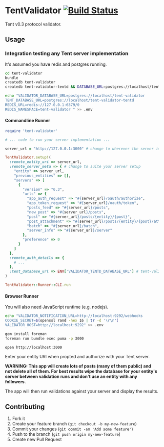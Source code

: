 # TentValidator [![Build Status](https://travis-ci.org/tent/tent-validator.png?branch=0.3)](https://travis-ci.org/tent/tent-validator)

Tent v0.3 protocol validator.

## Usage

### Integration testing any Tent server implementation

It's assumed you have redis and postgres running.

```bash
cd tent-validator
bundle
createdb tent-validator
createdb tent-validator-tentd && DATABASE_URL=postgres://localhost/tent-validator-tentd bundle exec rake tentd:db:migrate

echo "VALIDATOR_DATABASE_URL=postgres://localhost/tent-validator 
TENT_DATABASE_URL=postgres://localhost/tent-validator-tentd 
REDIS_URL=redis://127.0.0.1:6379/0 
REDIS_NAMESPACE=tent-validator " >> .env
```

#### Commandline Runner

```ruby
require 'tent-validator'

# ... code to run your server implementation ...

server_url = "http://127.0.0.1:3000" # change to wherever the server is running

TentValidator.setup!(
  :remote_entity_uri => server_url,
  :remote_server_meta => { # change to suite your server setup
    "entity" => server_url,
    "previous_entities" => [],
    "servers" => [
      {
        "version" => "0.3",
        "urls" => {
          "app_auth_request" => "#{server_url}/oauth/authorize",
          "app_token_request" => "#{server_url}/oauth/token",
          "posts_feed" => "#{server_url}/posts",
          "new_post" => "#{server_url}/posts",
          "post" => "#{server_url}/posts/{entity}/{post}",
          "post_attachment" => "#{server_url}/posts/{entity}/{post}/attachments/{name}?version={version}",
          "batch" => "#{server_url}/batch",
          "server_info" => "#{server_url}/server"
        },
        "preference" => 0
      }
    ]
  },
  :remote_auth_details => {
    # ...
  },
  :tent_database_url => ENV['VALIDATOR_TENTD_DATABASE_URL'] # tent-validator uses tentd
)

TentValidator::Runner::CLI.run
```

#### Browser Runner

You will also need JavaScript runtime (e.g. nodejs).

```bash
echo "VALIDATOR_NOTIFICATION_URL=http://localhost:9292/webhooks 
COOKIE_SECRET=$(openssl rand -hex 16 | tr -d '\r\n') 
VALIDATOR_HOST=http://localhost:9292" >> .env

gem install foreman
foreman run bundle exec puma -p 3000
```

```bash
open http://localhost:3000
```

Enter your entity URI when propted and authorize with your Tent server.

**WARNING: This app will create lots of posts (many of them public) and not delete all of them. For best results wipe the database for your entity's server between validation runs and don't use an entity with any followers.**

The app will then run validations against your server and display the results.

## Contributing

1. Fork it
2. Create your feature branch (`git checkout -b my-new-feature`)
3. Commit your changes (`git commit -am 'Add some feature'`)
4. Push to the branch (`git push origin my-new-feature`)
5. Create new Pull Request
